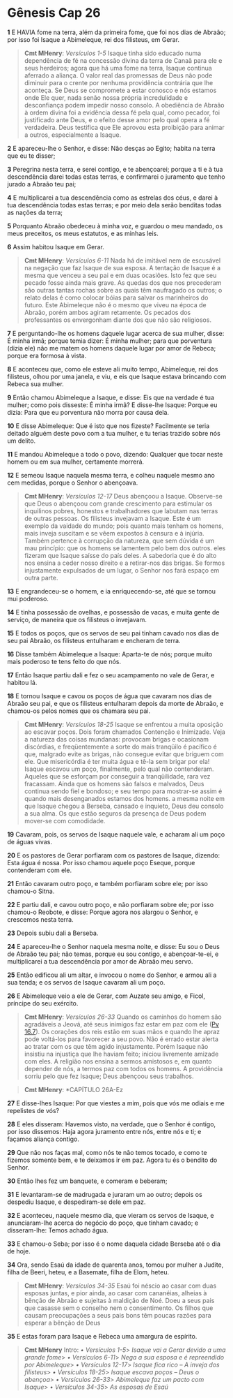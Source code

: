 # Gênesis Cap 26

**1** 	E HAVIA fome na terra, além da primeira fome, que foi nos dias de Abraão; por isso foi Isaque a Abimeleque, rei dos filisteus, em Gerar.

> **Cmt MHenry**: *Versículos 1-5* Isaque tinha sido educado numa dependência de fé na concessão divina da terra de Canaã para ele e seus herdeiros; agora que há uma fome na terra, Isaque continua aferrado a aliança. O valor real das promessas de Deus não pode diminuir para o crente por nenhuma providência contrária que lhe aconteça. Se Deus se compromete a estar conosco e nós estamos onde Ele quer, nada senão nossa própria incredulidade e desconfiança podem impedir nosso consolo. A obediência de Abraão à ordem divina foi a evidência dessa fé pela qual, como pecador, foi justificado ante Deus, e o efeito desse amor pelo qual opera a fé verdadeira. Deus testifica que Ele aprovou esta proibição para animar a outros, especialmente a Isaque.

**2** 	E apareceu-lhe o Senhor, e disse: Não desças ao Egito; habita na terra que eu te disser;

**3** 	Peregrina nesta terra, e serei contigo, e te abençoarei; porque a ti e à tua descendência darei todas estas terras, e confirmarei o juramento que tenho jurado a Abraão teu pai;

**4** 	E multiplicarei a tua descendência como as estrelas dos céus, e darei à tua descendência todas estas terras; e por meio dela serão benditas todas as nações da terra;

**5** 	Porquanto Abraão obedeceu à minha voz, e guardou o meu mandado, os meus preceitos, os meus estatutos, e as minhas leis.

**6** 	Assim habitou Isaque em Gerar.

> **Cmt MHenry**: *Versículos 6-11* Nada há de imitável nem de escusável na negação que faz Isaque de sua esposa. A tentação de Isaque é a mesma que venceu a seu pai e em duas ocasiões. Isto fez que seu pecado fosse ainda mais grave. As quedas dos que nos precederam são outras tantas rochas sobre as quais têm naufragado os outros; o relato delas é como colocar bóias para salvar os marinheiros do futuro. Este Abimeleque não é o mesmo que viveu na época de Abraão, porém ambos agiram retamente. Os pecados dos professantes os envergonham diante dos que não são religiosos.

**7** 	E perguntando-lhe os homens daquele lugar acerca de sua mulher, disse: É minha irmã; porque temia dizer: É minha mulher; para que porventura (dizia ele) não me matem os homens daquele lugar por amor de Rebeca; porque era formosa à vista.

**8** 	E aconteceu que, como ele esteve ali muito tempo, Abimeleque, rei dos filisteus, olhou por uma janela, e viu, e eis que Isaque estava brincando com Rebeca sua mulher.

**9** 	Então chamou Abimeleque a Isaque, e disse: Eis que na verdade é tua mulher; como pois disseste: É minha irmã? E disse-lhe Isaque: Porque eu dizia: Para que eu porventura não morra por causa dela.

**10** 	E disse Abimeleque: Que é isto que nos fizeste? Facilmente se teria deitado alguém deste povo com a tua mulher, e tu terias trazido sobre nós um delito.

**11** 	E mandou Abimeleque a todo o povo, dizendo: Qualquer que tocar neste homem ou em sua mulher, certamente morrerá.

**12** 	E semeou Isaque naquela mesma terra, e colheu naquele mesmo ano cem medidas, porque o Senhor o abençoava.

> **Cmt MHenry**: *Versículos 12-17* Deus abençoou a Isaque. Observe-se que Deus o abençoou com grande crescimento para estimular os inquilinos pobres, honestos e trabalhadores que labutam nas terras de outras pessoas. Os filisteus invejavam a Isaque. Este é um exemplo da vaidade do mundo; pois quanto mais tenham os homens, mais inveja suscitam e se vêem expostos à censura e à injúria. Também pertence à corrupção da natureza, que sem dúvida é um mau princípio: que os homens se lamentem pelo bem dos outros. eles fizeram que Isaque saísse do país deles. A sabedoria que é do alto nos ensina a ceder nosso direito e a retirar-nos das brigas. Se formos injustamente expulsados de um lugar, o Senhor nos fará espaço em outra parte.

**13** 	E engrandeceu-se o homem, e ia enriquecendo-se, até que se tornou mui poderoso.

**14** 	E tinha possessão de ovelhas, e possessão de vacas, e muita gente de serviço, de maneira que os filisteus o invejavam.

**15** 	E todos os poços, que os servos de seu pai tinham cavado nos dias de seu pai Abraão, os filisteus entulharam e encheram de terra.

**16** 	Disse também Abimeleque a Isaque: Aparta-te de nós; porque muito mais poderoso te tens feito do que nós.

**17** 	Então Isaque partiu dali e fez o seu acampamento no vale de Gerar, e habitou lá.

**18** 	E tornou Isaque e cavou os poços de água que cavaram nos dias de Abraão seu pai, e que os filisteus entulharam depois da morte de Abraão, e chamou-os pelos nomes que os chamara seu pai.

> **Cmt MHenry**: *Versículos 18-25* Isaque se enfrentou a muita oposição ao escavar poços. Dois foram chamados Contenção e Inimizade. Veja a natureza das coisas mundanas: provocam brigas e ocasionam discórdias, e freqüentemente a sorte do mais tranqüilo é pacífico é que, malgrado evite as brigas, não consegue evitar que briguem com ele. Que misericórdia é ter muita água e tê-la sem brigar por ela! Isaque escavou um poço, finalmente, pelo qual não contenderam. Aqueles que se esforçam por conseguir a tranqüilidade, rara vez fracassam. Ainda que os homens são falsos e malvados, Deus continua sendo fiel e bondoso; e seu tempo para mostrar-se assim é quando mais desenganados estamos dos homens. a mesma noite em que Isaque chegou a Berseba, cansado e inquieto, Deus deu consolo a sua alma. Os que estão seguros da presença de Deus podem mover-se com comodidade.

**19** 	Cavaram, pois, os servos de Isaque naquele vale, e acharam ali um poço de águas vivas.

**20** 	E os pastores de Gerar porfiaram com os pastores de Isaque, dizendo: Esta água é nossa. Por isso chamou aquele poço Eseque, porque contenderam com ele.

**21** 	Então cavaram outro poço, e também porfiaram sobre ele; por isso chamou-o Sitna.

**22** 	E partiu dali, e cavou outro poço, e não porfiaram sobre ele; por isso chamou-o Reobote, e disse: Porque agora nos alargou o Senhor, e crescemos nesta terra.

**23** 	Depois subiu dali a Berseba.

**24** 	E apareceu-lhe o Senhor naquela mesma noite, e disse: Eu sou o Deus de Abraão teu pai; não temas, porque eu sou contigo, e abençoar-te-ei, e multiplicarei a tua descendência por amor de Abraão meu servo.

**25** 	Então edificou ali um altar, e invocou o nome do Senhor, e armou ali a sua tenda; e os servos de Isaque cavaram ali um poço.

**26** 	E Abimeleque veio a ele de Gerar, com Auzate seu amigo, e Ficol, príncipe do seu exército.

> **Cmt MHenry**: *Versículos 26-33* Quando os caminhos do homem são agradáveis a Jeová, até seus inimigos faz estar em paz com ele ([Pv 16.7](../20A-Pv/16.md#7)). Os corações dos reis estão em suas mãos e quando lhe apraz pode voltá-los para favorecer a seu povo. Não é errado estar alerta ao tratar com os que têm agido injustamente. Porém Isaque não insistiu na injustiça que lhe haviam feito; iniciou livremente amizade com eles. A religião nos ensina a sermos amistosos e, em quanto depender de nós, a termos paz com todos os homens. A providência sorriu pelo que fez Isaque; Deus abençoou seus trabalhos.

> **Cmt MHenry**: *CAPÍTULO 26A-Ez

**27** 	E disse-lhes Isaque: Por que viestes a mim, pois que vós me odiais e me repelistes de vós?

**28** 	E eles disseram: Havemos visto, na verdade, que o Senhor é contigo, por isso dissemos: Haja agora juramento entre nós, entre nós e ti; e façamos aliança contigo.

**29** 	Que não nos faças mal, como nós te não temos tocado, e como te fizemos somente bem, e te deixamos ir em paz. Agora tu és o bendito do Senhor.

**30** 	Então lhes fez um banquete, e comeram e beberam;

**31** 	E levantaram-se de madrugada e juraram um ao outro; depois os despediu Isaque, e despediram-se dele em paz.

**32** 	E aconteceu, naquele mesmo dia, que vieram os servos de Isaque, e anunciaram-lhe acerca do negócio do poço, que tinham cavado; e disseram-lhe: Temos achado água.

**33** 	E chamou-o Seba; por isso é o nome daquela cidade Berseba até o dia de hoje.

**34** 	Ora, sendo Esaú da idade de quarenta anos, tomou por mulher a Judite, filha de Beeri, heteu, e a Basemate, filha de Elom, heteu.

> **Cmt MHenry**: *Versículos 34-35* Esaú foi néscio ao casar com duas esposas juntas, e pior ainda, ao casar com cananéias, alheias à bênção de Abraão e sujeitas à maldição de Noé. Doeu a seus pais que casasse sem o conselho nem o consentimento. Os filhos que causam preocupações a seus pais bons têm poucas razões para esperar a bênção de Deus

**35** 	E estas foram para Isaque e Rebeca uma amargura de espírito.


> **Cmt MHenry** Intro: *• Versículos 1-5*> *Isaque vai a Gerar devido a uma grande fome*> *• Versículos 6-11*> *Nega a sua esposa e é repreendido por Abimeleque*> *• Versículos 12-17*> *Isaque fica rico – A inveja dos filisteus*> *• Versículos 18-25*> *Isaque escava poços – Deus o abençoa*> *• Versículos 26-33*> *Abimeleque faz um pacto com Isaque*> *• Versículos 34-35*> *As esposas de Esaú*